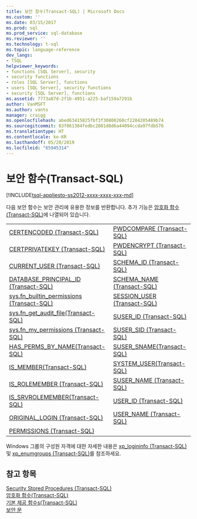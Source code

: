 ```yaml
---
title: 보안 함수(Transact-SQL) | Microsoft Docs
ms.custom: ''
ms.date: 03/15/2017
ms.prod: sql
ms.prod_service: sql-database
ms.reviewer: ''
ms.technology: t-sql
ms.topic: language-reference
dev_langs:
- TSQL
helpviewer_keywords:
- functions [SQL Server], security
- security functions
- roles [SQL Server], functions
- users [SQL Server], security functions
- security [SQL Server], functions
ms.assetid: 7773a87d-2f1b-4951-a225-baf159a7291b
author: VanMSFT
ms.author: vanto
manager: craigg
ms.openlocfilehash: abed63415825fbf3f30800260cf2284205489b74
ms.sourcegitcommit: 83f061304fedbc2801d8d6a44094ccda97fdb576
ms.translationtype: HT
ms.contentlocale: ko-KR
ms.lasthandoff: 05/20/2019
ms.locfileid: "65945314"
---
```

# <a name="security-functions-transact-sql"></a>보안 함수(Transact-SQL)
[!INCLUDE[tsql-appliesto-ss2012-xxxx-xxxx-xxx-md](../../includes/tsql-appliesto-ss2012-xxxx-xxxx-xxx-md.md)]

  다음 보안 함수는 보안 관리에 유용한 정보를 반환합니다. 추가 기능은 [암호화 함수&#40;Transact-SQL&#41;](../../t-sql/functions/cryptographic-functions-transact-sql.md)에 나열되어 있습니다.  
  
|||  
|-|-|  
|[CERTENCODED &#40;Transact-SQL&#41;](../../t-sql/functions/certencoded-transact-sql.md)|[PWDCOMPARE &#40;Transact-SQL&#41;](../../t-sql/functions/pwdcompare-transact-sql.md)|  
|[CERTPRIVATEKEY &#40;Transact-SQL&#41;](../../t-sql/functions/certprivatekey-transact-sql.md)|[PWDENCRYPT &#40;Transact-SQL&#41;](../../t-sql/functions/pwdencrypt-transact-sql.md)|  
|[CURRENT_USER &#40;Transact-SQL&#41;](../../t-sql/functions/current-user-transact-sql.md)|[SCHEMA_ID &#40;Transact-SQL&#41;](../../t-sql/functions/schema-id-transact-sql.md)|  
|[DATABASE_PRINCIPAL_ID &#40;Transact-SQL&#41;](../../t-sql/functions/database-principal-id-transact-sql.md)|[SCHEMA_NAME &#40;Transact-SQL&#41;](../../t-sql/functions/schema-name-transact-sql.md)|  
|[sys.fn_builtin_permissions &#40;Transact-SQL&#41;](../../relational-databases/system-functions/sys-fn-builtin-permissions-transact-sql.md)|[SESSION_USER &#40;Transact-SQL&#41;](../../t-sql/functions/session-user-transact-sql.md)|  
|[sys.fn_get_audit_file&#40;Transact-SQL&#41;](../../relational-databases/system-functions/sys-fn-get-audit-file-transact-sql.md)|[SUSER_ID &#40;Transact-SQL&#41;](../../t-sql/functions/suser-id-transact-sql.md)|  
|[sys.fn_my_permissions &#40;Transact-SQL&#41;](../../relational-databases/system-functions/sys-fn-my-permissions-transact-sql.md)|[SUSER_SID &#40;Transact-SQL&#41;](../../t-sql/functions/suser-sid-transact-sql.md)|  
|[HAS_PERMS_BY_NAME&#40;Transact-SQL&#41;](../../t-sql/functions/has-perms-by-name-transact-sql.md)|[SUSER_SNAME&#40;Transact-SQL&#41;](../../t-sql/functions/suser-sname-transact-sql.md)|  
|[IS_MEMBER&#40;Transact-SQL&#41;](../../t-sql/functions/is-member-transact-sql.md)|[SYSTEM_USER&#40;Transact-SQL&#41;](../../t-sql/functions/system-user-transact-sql.md)|  
|[IS_ROLEMEMBER &#40;Transact-SQL&#41;](../../t-sql/functions/is-rolemember-transact-sql.md)|[SUSER_NAME &#40;Transact-SQL&#41;](../../t-sql/functions/suser-name-transact-sql.md)|  
|[IS_SRVROLEMEMBER&#40;Transact-SQL&#41;](../../t-sql/functions/is-srvrolemember-transact-sql.md)|[USER_ID &#40;Transact-SQL&#41;](../../t-sql/functions/user-id-transact-sql.md)|  
|[ORIGINAL_LOGIN &#40;Transact-SQL&#41;](../../t-sql/functions/original-login-transact-sql.md)|[USER_NAME &#40;Transact-SQL&#41;](../../t-sql/functions/user-name-transact-sql.md)|  
|[PERMISSIONS &#40;Transact-SQL&#41;](../../t-sql/functions/permissions-transact-sql.md)||  
  
 Windows 그룹의 구성원 자격에 대한 자세한 내용은 [xp_logininfo &#40;Transact-SQL&#41;](../../relational-databases/system-stored-procedures/xp-logininfo-transact-sql.md) 및 [xp_enumgroups &#40;Transact-SQL&#41;](../../relational-databases/system-stored-procedures/xp-enumgroups-transact-sql.md)를 참조하세요.  
  
## <a name="see-also"></a>참고 항목  
 [Security Stored Procedures &#40;Transact-SQL&#41;](../../relational-databases/system-stored-procedures/security-stored-procedures-transact-sql.md)   
 [암호화 함수&#40;Transact-SQL&#41;](../../t-sql/functions/cryptographic-functions-transact-sql.md)   
 [기본 제공 함수s&#40;Transact-SQL&#41;](~/t-sql/functions/functions.md)   
 [보안 문](https://msdn.microsoft.com/library/aebe2ec7-31bc-4697-a493-dcfcd0903a7b)  
  
  
